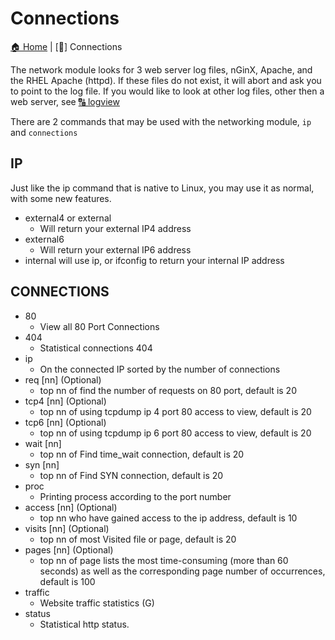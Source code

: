 # Connections

[🏠 Home](../../../../../) | [🦹] Connections

The network module looks for 3 web server log files, nGinX, Apache, and the RHEL Apache (httpd). If these files do not exist, it will abort and ask you to point to the log file. If you would like to look at other log files, other then a web server, see [🔠 logview](../../etc/wiki/logview.md)

There are 2 commands that may be used with the networking module, ``ip`` and ``connections``

## IP

Just like the ip command that is native to Linux, you may use it as normal, with some new features.

* external4 or external
  * Will return your external IP4 address
* external6
  * Will return your external IP6 address
* internal will use ip, or ifconfig to return your internal IP address

## CONNECTIONS

* 80
  * View all 80 Port Connections
* 404
  * Statistical connections 404
* ip
  * On the connected IP sorted by the number of connections
* req [nn] (Optional)
  * top nn of find the number of requests on 80 port, default is 20
* tcp4 [nn] (Optional)
  * top nn of using tcpdump ip 4 port 80 access to view, default is 20
* tcp6 [nn] (Optional)
  * top nn of using tcpdump ip 6 port 80 access to view, default is 20
* wait [nn]
  * top nn of Find time_wait connection, default is 20
* syn [nn]
  * top nn of Find SYN connection, default is 20
* proc
  * Printing process according to the port number
* access [nn] (Optional)
  * top nn who have gained access to the ip address, default is 10
* visits [nn] (Optional)
  * top nn of most Visited file or page, default is 20
* pages [nn] (Optional)
  * top nn of page lists the most time-consuming (more than 60 seconds) as well as the corresponding page number of occurrences, default is 100
* traffic
  * Website traffic statistics (G)
* status
  * Statistical http status.
